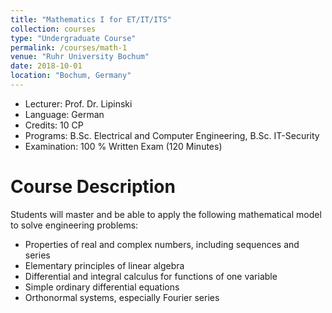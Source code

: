 ```yaml
---
title: "Mathematics I for ET/IT/ITS"
collection: courses
type: "Undergraduate Course"
permalink: /courses/math-1
venue: "Ruhr University Bochum"
date: 2018-10-01
location: "Bochum, Germany"
---
```


* Lecturer: Prof. Dr. Lipinski
* Language: German
* Credits: 10 CP
* Programs: B.Sc. Electrical and Computer Engineering, B.Sc. IT-Security
* Examination: 100 % Written Exam (120 Minutes)

Course Description
======

Students will master and be able to apply the following mathematical model to solve engineering problems:

* Properties of real and complex numbers, including sequences and series
* Elementary principles of linear algebra
* Differential and integral calculus for functions of one variable
* Simple ordinary differential equations
* Orthonormal systems, especially Fourier series
